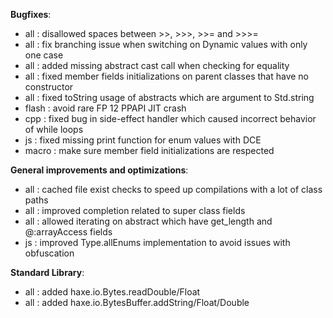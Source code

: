 __Bugfixes__:

* all : disallowed spaces between >>, >>>, >>= and >>>=
* all : fix branching issue when switching on Dynamic values with only one case
* all : added missing abstract cast call when checking for equality
* all : fixed member fields initializations on parent classes that have no constructor
* all : fixed toString usage of abstracts which are argument to Std.string
* flash : avoid rare FP 12 PPAPI JIT crash
* cpp : fixed bug in side-effect handler which caused incorrect behavior of while loops
* js : fixed missing print function for enum values with DCE
* macro : make sure member field initializations are respected

__General improvements and optimizations__:

* all : cached file exist checks to speed up compilations with a lot of class paths
* all : improved completion related to super class fields
* all : allowed iterating on abstract which have get_length and @:arrayAccess fields
* js : improved Type.allEnums implementation to avoid issues with obfuscation

__Standard Library__:

* all : added haxe.io.Bytes.readDouble/Float
* all : added haxe.io.BytesBuffer.addString/Float/Double